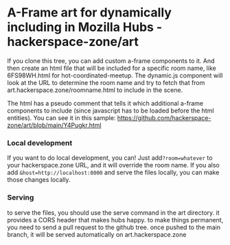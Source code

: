 # A-Frame art for dynamically including in Mozilla Hubs - hackerspace-zone/art

If you clone this tree, you can add custom a-frame components to it.  And then create an html file that will be included for a specific room name, like 6FS98WH.html for hot-coordinated-meetup.  The dynamic.js component will look at the URL to determine the room name and try to fetch that from art.hackerspace.zone/roomname.html to include in the scene.

The html has a pseudo comment that tells it which additional a-frame components to include (since javascript has to be loaded before the html entities).  You can see it in this sample: https://github.com/hackerspace-zone/art/blob/main/Y4Pugkr.html

### Local development

If you want to do local development, you can!  Just add`?room=whatever` to your hackerspace.zone URL, and it will override the room name.  If you also add `&host=http://localhost:8000` and serve the files locally, you can make those changes locally.

### Serving

to serve the files, you should use the serve command in the art directory.  it provides a CORS header that makes hubs happy.
to make things permanent, you need to send a pull request to the github tree. once pushed to the main branch, it will be served automatically on art.hackerspace.zone